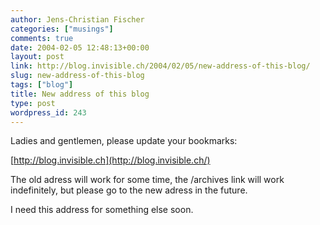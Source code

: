 ```yaml
---
author: Jens-Christian Fischer
categories: ["musings"]
comments: true
date: 2004-02-05 12:48:13+00:00
layout: post
link: http://blog.invisible.ch/2004/02/05/new-address-of-this-blog/
slug: new-address-of-this-blog
tags: ["blog"]
title: New address of this blog
type: post
wordpress_id: 243
---
```


Ladies and gentlemen, please update your bookmarks: 

[http://blog.invisible.ch](http://blog.invisible.ch/)

The old adress will work for some time, the /archives link will work indefinitely, but please go to the new adress in the future.

I need this address for something else soon.
